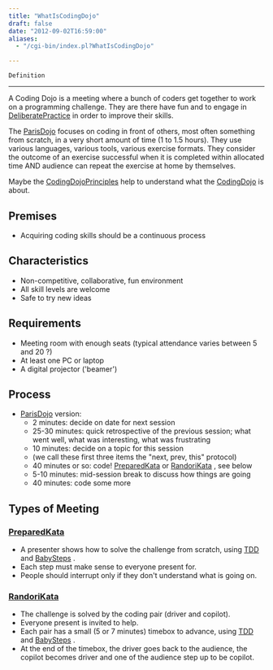 ```yaml
---
title: "WhatIsCodingDojo"
draft: false
date: "2012-09-02T16:59:00"
aliases:
  - "/cgi-bin/index.pl?WhatIsCodingDojo"

---
```

    Definition
----------

A Coding Dojo is a meeting where a bunch of coders get together to work
on a programming challenge. They are there have fun and to engage in
[DeliberatePractice](/DeliberatePractice) in order to improve their
skills.

The [ParisDojo](/dojo/ParisDojo) focuses on coding in front of others,
most often something from scratch, in a very short amount of time (1 to
1.5 hours). They use various languages, various tools, various exercise
formats. They consider the outcome of an exercise successful when it is
completed within allocated time AND audience can repeat the exercise at
home by themselves.

Maybe the [CodingDojoPrinciples](/CodingDojoPrinciples) help to
understand what the [CodingDojo](/CodingDojo) is about.

Premises
--------

-   Acquiring coding skills should be a continuous process

Characteristics
---------------

-   Non-competitive, collaborative, fun environment
-   All skill levels are welcome
-   Safe to try new ideas

Requirements
------------

-   Meeting room with enough seats (typical attendance varies between 5
    and 20 ?)
-   At least one PC or laptop
-   A digital projector ('beamer')

Process
-------

-   [ParisDojo](/dojo/ParisDojo) version:
    -   2 minutes: decide on date for next session
    -   25-30 minutes: quick retrospective of the previous session; what
        went well, what was interesting, what was frustrating
    -   10 minutes: decide on a topic for this session
    -   (we call these first three items the "next, prev,
        this" protocol)
    -   40 minutes or so: code! [PreparedKata](/PreparedKata) or
        [RandoriKata](/RandoriKata) , see below
    -   5-10 minutes: mid-session break to discuss how things are going
    -   40 minutes: code some more

Types of Meeting
----------------

### [PreparedKata](/PreparedKata)

-   A presenter shows how to solve the challenge from scratch, using
    [TDD](/TestDrivenDevelopment) and [BabySteps](/BabySteps) .
-   Each step must make sense to everyone present for.
-   People should interrupt only if they don't understand what is
    going on.

### [RandoriKata](/RandoriKata)

-   The challenge is solved by the coding pair (driver and copilot).
-   Everyone present is invited to help.
-   Each pair has a small (5 or 7 minutes) timebox to advance, using
    [TDD](/TestDrivenDevelopment) and [BabySteps](/BabySteps) .
-   At the end of the timebox, the driver goes back to the audience, the
    copilot becomes driver and one of the audience step up to
    be copilot.

